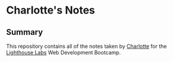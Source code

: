 # Charlotte's Notes
## Summary
This repository contains all of the notes taken by [Charlotte](https://github.com/charcharmasonjar) for the [Lighthouse Labs](https://www.lighthouselabs.ca/) Web Development Bootcamp. 